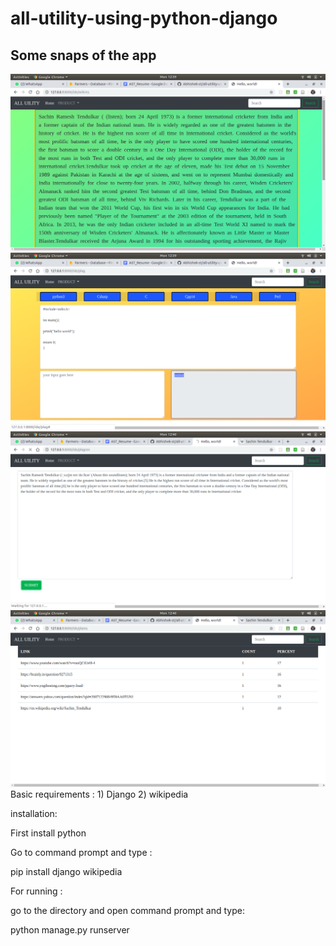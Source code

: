 # all-utility-using-python-django

<h2>Some snaps of the app</h2>
<img src="https://github.com/Abhishek-st/all-utility-using-python-django/blob/master/assets/Screenshot%20from%202020-07-27%2012-39-52.png" />
<img src="https://github.com/Abhishek-st/all-utility-using-python-django/blob/master/assets/Screenshot%20from%202020-07-27%2012-39-29.png" />
<img src="https://github.com/Abhishek-st/all-utility-using-python-django/blob/master/assets/Screenshot%20from%202020-07-27%2012-40-20.png" />
<img src="https://github.com/Abhishek-st/all-utility-using-python-django/blob/master/assets/Screenshot%20from%202020-07-27%2012-40-26.png" />
Basic requirements : 
1) Django
2) wikipedia

installation:

First install python

Go to command prompt and type :
 
pip install django wikipedia


For running : 


go to the directory and open command prompt and type:

python manage.py runserver
